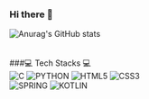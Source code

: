 ### Hi there 👋

![Anurag's GitHub stats](https://github-readme-stats.vercel.app/api?username=namdaeun&show_icons=true&theme=radical)
<br><br><br>
###💻 Tech Stacks 💻
<br>
<img alt="C" src ="https://img.shields.io/badge/C-A8B9CC.svg?&style=for-the-badge&logo=C&logoColor=#A8B9CC"/>
<img alt="PYTHON" src ="https://img.shields.io/badge/PYTHON-3776AB.svg?&style=for-the-badge&logo=C&logoColor=#3776AB"/>
<img alt="HTML5" src ="https://img.shields.io/badge/HTML5-E34F26.svg?&style=for-the-badge&logo=C&logoColor=#E34F26"/>
<img alt="CSS3" src ="https://img.shields.io/badge/CSS3-1572B6.svg?&style=for-the-badge&logo=C&logoColor=#1572B6"/><br>
<img alt="SPRING" src ="https://img.shields.io/badge/SPRING-6DB33F.svg?&style=for-the-badge&logo=C&logoColor=#6DB33F"/>
<img alt="KOTLIN" src ="https://img.shields.io/badge/KOTLIN-7F52FF.svg?&style=for-the-badge&logo=C&logoColor=#7F52FF"/>
